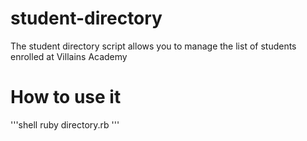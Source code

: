 # student-directory

The student directory script allows you to manage the list of students enrolled at Villains Academy

# How to use it


'''shell
ruby directory.rb
'''